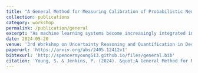 ```yaml
---
title: "A General Method for Measuring Calibration of Probabilistic Neural Regressors"
collection: publications
category: workshop
permalink: /publication/general
excerpt: "As machine learning systems become increasingly integrated into real-world applications, accurately representing uncertainty is crucial for enhancing their robustness and reliability. Neural networks are effective at fitting high-dimensional probability distributions but often suffer from poor calibration, leading to overconfident predictions. In the regression setting, we find that existing metrics for quantifying model calibration, such as Expected Calibration Error (ECE) and Negative Log Likelihood (NLL), introduce bias, require parametric assumptions, and suffer from information theoretic bounds on their estimating power. We propose a new approach using conditional kernel mean embeddings to measure calibration discrepancies without these shortcomings. Preliminary experiments on synthetic data demonstrate the method's potential, with future work planned for more complex applications."
date: 2024-05-20
venue: '3rd Workshop on Uncertainty Reasoning and Quantification in Decision Making (KDD)'
paperurl: 'https://arxiv.org/abs/2405.12412v1'
bibtexurl: 'http://spencermyoung513.github.io/files/general.bib'
citation: 'Young, S. & Jenkins, P. (2024). &quot;A General Method for Measuring Calibration of Probabilistic Neural Regressors.&quot; <i>3rd Workshop on Uncertainty Reasoning and Quantification in Decision Making (KDD)</i>.'
---
```

